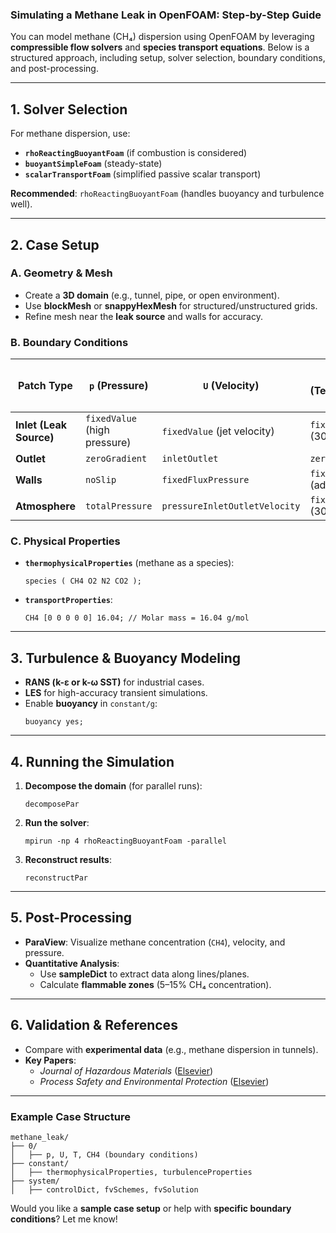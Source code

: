 ### **Simulating a Methane Leak in OpenFOAM: Step-by-Step Guide**  
You can model methane (CH₄) dispersion using OpenFOAM by leveraging **compressible flow solvers** and **species transport equations**. Below is a structured approach, including setup, solver selection, boundary conditions, and post-processing.

---

## **1. Solver Selection**  
For methane dispersion, use:  
- **`rhoReactingBuoyantFoam`** (if combustion is considered)  
- **`buoyantSimpleFoam`** (steady-state)  
- **`scalarTransportFoam`** (simplified passive scalar transport)  

**Recommended**: `rhoReactingBuoyantFoam` (handles buoyancy and turbulence well).  

---

## **2. Case Setup**  
### **A. Geometry & Mesh**  
- Create a **3D domain** (e.g., tunnel, pipe, or open environment).  
- Use **blockMesh** or **snappyHexMesh** for structured/unstructured grids.  
- Refine mesh near the **leak source** and walls for accuracy.  

### **B. Boundary Conditions**  
| Patch Type | `p` (Pressure) | `U` (Velocity) | `T` (Temperature) | `CH₄` (Methane Mass Fraction) |  
|------------|----------------|----------------|--------------------|-------------------------------|  
| **Inlet (Leak Source)** | `fixedValue` (high pressure) | `fixedValue` (jet velocity) | `fixedValue` (300 K) | `fixedValue` (1.0) |  
| **Outlet** | `zeroGradient` | `inletOutlet` | `zeroGradient` | `zeroGradient` |  
| **Walls** | `noSlip` | `fixedFluxPressure` | `fixedValue` (adiabatic) | `zeroGradient` |  
| **Atmosphere** | `totalPressure` | `pressureInletOutletVelocity` | `fixedValue` (300 K) | `zeroGradient` |  

### **C. Physical Properties**  
- **`thermophysicalProperties`** (methane as a species):  
  ```  
  species ( CH4 O2 N2 CO2 );  
  ```  
- **`transportProperties`**:  
  ```  
  CH4 [0 0 0 0 0] 16.04; // Molar mass = 16.04 g/mol  
  ```  

---

## **3. Turbulence & Buoyancy Modeling**  
- **RANS (k-ε or k-ω SST)** for industrial cases.  
- **LES** for high-accuracy transient simulations.  
- Enable **buoyancy** in `constant/g`:  
  ```  
  buoyancy yes;  
  ```  

---

## **4. Running the Simulation**  
1. **Decompose the domain** (for parallel runs):  
   ```  
   decomposePar  
   ```  
2. **Run the solver**:  
   ```  
   mpirun -np 4 rhoReactingBuoyantFoam -parallel  
   ```  
3. **Reconstruct results**:  
   ```  
   reconstructPar  
   ```  

---

## **5. Post-Processing**  
- **ParaView**: Visualize methane concentration (`CH4`), velocity, and pressure.  
- **Quantitative Analysis**:  
  - Use **sampleDict** to extract data along lines/planes.  
  - Calculate **flammable zones** (5–15% CH₄ concentration).  

---

## **6. Validation & References**  
- Compare with **experimental data** (e.g., methane dispersion in tunnels).  
- **Key Papers**:  
  - *Journal of Hazardous Materials* ([Elsevier](https://www.sciencedirect.com/journal/journal-of-hazardous-materials))  
  - *Process Safety and Environmental Protection* ([Elsevier](https://www.sciencedirect.com/journal/process-safety-and-environmental-protection))  

---

### **Example Case Structure**  
```
methane_leak/  
├── 0/  
│   ├── p, U, T, CH4 (boundary conditions)  
├── constant/  
│   ├── thermophysicalProperties, turbulenceProperties  
├── system/  
│   ├── controlDict, fvSchemes, fvSolution  
```  

Would you like a **sample case setup** or help with **specific boundary conditions**? Let me know!